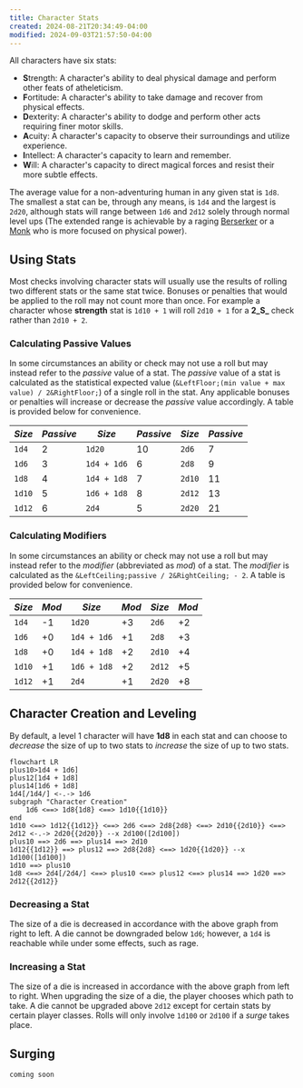 ```yaml
---
title: Character Stats
created: 2024-08-21T20:34:49-04:00
modified: 2024-09-03T21:57:50-04:00
---
```

All characters have six stats:
- **S**trength: A character's ability to deal physical damage and perform other feats of atheleticism.
- **F**ortitude: A character's ability to take damage and recover from physical effects.
- **D**exterity: A character's ability to dodge and perform other acts requiring finer motor skills.
- **A**cuity: A character's capacity to observe their surroundings and utilize experience.
- **I**ntellect: A character's capacity to learn and remember.
- **W**ill: A character's capacity to direct magical forces and resist their more subtle effects.

The average value for a non-adventuring human in any given stat is `1d8`.
The smallest a stat can be, through any means, is `1d4` and the largest is `2d20`, although stats will range between `1d6` and `2d12` solely through normal level ups (The extended range is achievable by a raging [Berserker](/classes/berserker) or a [Monk](/classes/monk) who is more focused on physical power).
## Using Stats

Most checks involving character stats will usually use the results of rolling two different stats or the same stat twice. Bonuses or penalties that would be applied to the roll may not count more than once. For example a character whose **strength** stat is `1d10 + 1` will roll `2d10 + 1` for a **2_S_** check rather than `2d10 + 2`.

### Calculating Passive Values

In some circumstances an ability or check may not use a roll but may instead refer to the *passive* value of a stat. The *passive* value of a stat is calculated as the statistical expected value (`&LeftFloor;(min value + max value) / 2&RightFloor;`) of a single roll in the stat. Any applicable bonuses or penalties will increase or decrease the *passive* value accordingly. A table is provided below for convenience.

| *Size* | *Passive* | *Size*      | *Passive* | *Size* | *Passive* |
| ------ | --------- | ----------- | --------- | ------ | --------- |
| `1d4`  | 2         | `1d20`      | 10        | `2d6`  | 7         |
| `1d6`  | 3         | `1d4 + 1d6` | 6         | `2d8`  | 9         |
| `1d8`  | 4         | `1d4 + 1d8` | 7         | `2d10` | 11        |
| `1d10` | 5         | `1d6 + 1d8` | 8         | `2d12` | 13        |
| `1d12` | 6         | `2d4`       | 5         | `2d20` | 21        |
### Calculating Modifiers

In some circumstances an ability or check may not use a roll but may instead refer to the *modifier* (abbreviated as *mod*) of a stat. The *modifier* is calculated as the `&LeftCeiling;passive / 2&RightCeiling; - 2`. A table is provided below for convenience.

| *Size* | *Mod* | *Size*      | *Mod* | *Size* | *Mod* |
| ------ | ----- | ----------- | ----- | ------ | ----- |
| `1d4`  | -1    | `1d20`      | +3    | `2d6`  | +2    |
| `1d6`  | +0    | `1d4 + 1d6` | +1    | `2d8`  | +3    |
| `1d8`  | +0    | `1d4 + 1d8` | +2    | `2d10` | +4    |
| `1d10` | +1    | `1d6 + 1d8` | +2    | `2d12` | +5    |
| `1d12` | +1    | `2d4`       | +1    | `2d20` | +8    |
## Character Creation and Leveling

By default, a level 1 character will have **1d8** in each stat and can choose to *decrease* the size of up to two stats to *increase* the size of up to two stats.

```mermaid
flowchart LR
plus10>1d4 + 1d6]
plus12[1d4 + 1d8]
plus14[1d6 + 1d8]
1d4[/1d4/] <-.-> 1d6
subgraph "Character Creation"
	1d6 <==> 1d8{1d8} <==> 1d10{{1d10}} 
end
1d10 <==> 1d12{{1d12}} <==> 2d6 <==> 2d8{2d8} <==> 2d10{{2d10}} <==> 2d12 <-.-> 2d20{{2d20}} --x 2d100([2d100])
plus10 ==> 2d6 ==> plus14 ==> 2d10
1d12{{1d12}} ==> plus12 ==> 2d8{2d8} <==> 1d20{{1d20}} --x 1d100([1d100])
1d10 ==> plus10
1d8 <==> 2d4[/2d4/] <==> plus10 <==> plus12 <==> plus14 ==> 1d20 ==> 2d12{{2d12}}
```

### Decreasing a Stat

The size of a die is decreased in accordance with the above graph from right to left. A die cannot be downgraded below `1d6`; however, a `1d4` is reachable while under some effects, such as rage.
### Increasing a Stat

The size of a die is increased in accordance with the above graph from left to right. When upgrading the size of a die, the player chooses which path to take. A die cannot be upgraded above `2d12` except for certain stats by certain player classes. Rolls will only involve `1d100` or `2d100` if a *surge* takes place.
## Surging

`coming soon`